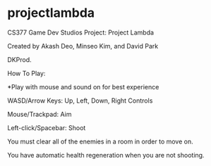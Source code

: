 # projectlambda
CS377 Game Dev Studios Project: Project Lambda

Created by Akash Deo, Minseo Kim, and David Park

DKProd.


How To Play:

*Play with mouse and sound on for best experience


WASD/Arrow Keys: Up, Left, Down, Right Controls

Mouse/Trackpad: Aim

Left-click/Spacebar: Shoot


You must clear all of the enemies in a room in order to move on.

You have automatic health regeneration when you are not shooting.
